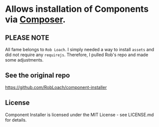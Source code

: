 # Allows installation of Components via [Composer](http://getcomposer.org).

## PLEASE NOTE

All fame belongs to `Rob Loach`. I simply needed a way to install `assets` and did not require any `requirejs`. Therefore, I pulled Rob's repo and made some adjustments.

## See the original repo

https://github.com/RobLoach/component-installer

## License

Component Installer is licensed under the MIT License - see LICENSE.md for
details.
